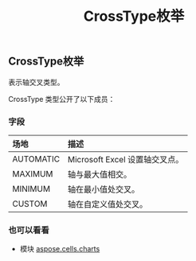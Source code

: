 ﻿---
title: CrossType枚举
second_title: Aspose.Cells for Python via .NET API 参考文献
description:
type: docs
weight: 460
url: /zh/python-net/aspose.cells.charts/crosstype/
is_root: false
---
## CrossType枚举
表示轴交叉类型。



CrossType 类型公开了以下成员：

### 字段
|场地|描述|
| :- | :- |
| AUTOMATIC | Microsoft Excel 设置轴交叉点。|
| MAXIMUM |轴与最大值相交。|
| MINIMUM |轴在最小值处交叉。|
| CUSTOM |轴在自定义值处交叉。|



### 也可以看看
* 模块 [aspose.cells.charts](..)
